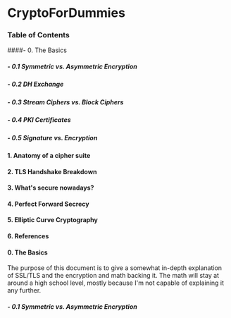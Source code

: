 # CryptoForDummies

### Table of Contents

####- 0. The Basics
##### - 0.1 Symmetric vs. Asymmetric Encryption
##### - 0.2 DH Exchange
##### - 0.3 Stream Ciphers vs. Block Ciphers
##### - 0.4 PKI Certificates
##### - 0.5 Signature vs. Encryption

#### 1. Anatomy of a cipher suite

#### 2. TLS Handshake Breakdown

#### 3. What's secure nowadays?

#### 4. Perfect Forward Secrecy

#### 5. Elliptic Curve Cryptography

#### 6. References

#### 0. The Basics
The purpose of this document is to give a somewhat in-depth explanation of SSL/TLS and the encryption and math backing it. The math will stay at around a high school level, mostly because I'm not capable of explaining it any further.

##### - 0.1 Symmetric vs. Asymmetric Encryption
